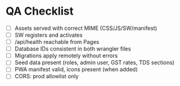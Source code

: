 # QA Checklist

- [ ] Assets served with correct MIME (CSS/JS/SW/manifest)
- [ ] SW registers and activates
- [ ] /api/health reachable from Pages
- [ ] Database IDs consistent in both wrangler files
- [ ] Migrations apply remotely without errors
- [ ] Seed data present (roles, admin user, GST rates, TDS sections)
- [ ] PWA manifest valid, icons present (when added)
- [ ] CORS: prod allowlist only
